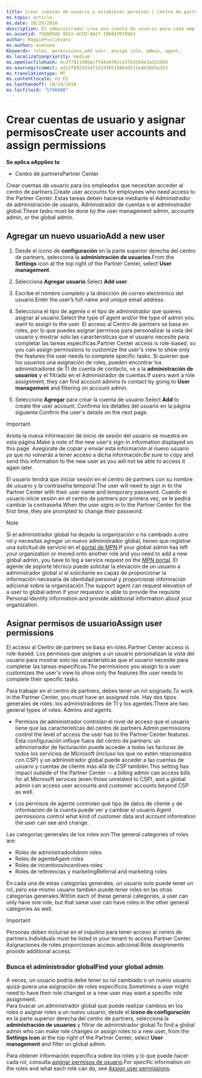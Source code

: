 ```yaml
---
title: Crear cuentas de usuario y establecer permisos | Centro de partners
ms.topic: article
ms.date: 10/29/2018
description: El administrador crea una cuenta de usuario para cada empleado del partner que necesite acceder al Centro de partners.
ms.assetid: 75D805AE-9922-4CFD-9427-196047D70963
author: MaggiePucciEvans
ms.author: evansma
Keywords: roles, permissions,add user, assign role, admin, agent,
ms.localizationpriority: medium
ms.openlocfilehash: dcdf7d11d90acffd4a9302ce37bd56de3a242d60
ms.sourcegitcommit: ed22f6825d3af1d19385198b4d511e4b39d5e353
ms.translationtype: MT
ms.contentlocale: es-ES
ms.lasthandoff: 10/29/2018
ms.locfileid: "5796608"
---
```

# <a name="create-user-accounts-and-assign-permissions"></a><span data-ttu-id="dbb9b-103">Crear cuentas de usuario y asignar permisos</span><span class="sxs-lookup"><span data-stu-id="dbb9b-103">Create user accounts and assign permissions</span></span>

**<span data-ttu-id="dbb9b-104">Se aplica a</span><span class="sxs-lookup"><span data-stu-id="dbb9b-104">Applies to</span></span>**

-  <span data-ttu-id="dbb9b-105">Centro de partners</span><span class="sxs-lookup"><span data-stu-id="dbb9b-105">Partner Center</span></span>

<span data-ttu-id="dbb9b-106">Crear cuentas de usuario para los empleados que necesitan acceder al centro de partners.</span><span class="sxs-lookup"><span data-stu-id="dbb9b-106">Create user accounts for employees who need access to the Partner Center.</span></span> <span data-ttu-id="dbb9b-107">Estas tareas deben hacerse mediante el Administrador de administración de usuario, Administrador de cuentas o el administrador global.</span><span class="sxs-lookup"><span data-stu-id="dbb9b-107">These tasks must be done by the user management admin, accounts admin, or the global admin.</span></span> 


## <a name="add-a-new-user"></a><span data-ttu-id="dbb9b-108">Agregar un nuevo usuario</span><span class="sxs-lookup"><span data-stu-id="dbb9b-108">Add a new user</span></span>

1. <span data-ttu-id="dbb9b-109">Desde el icono de **configuración** en la parte superior derecha del centro de partners, selecciona la **administración de usuarios**.</span><span class="sxs-lookup"><span data-stu-id="dbb9b-109">From the **Settings** icon at the top right of the Partner Center, select **User management**.</span></span>

2.  <span data-ttu-id="dbb9b-110">Selecciona **Agregar usuario**.</span><span class="sxs-lookup"><span data-stu-id="dbb9b-110">Select **Add user**.</span></span>

3.  <span data-ttu-id="dbb9b-111">Escribe el nombre completo y la dirección de correo electrónico del usuario.</span><span class="sxs-lookup"><span data-stu-id="dbb9b-111">Enter the user’s full name and unique email address.</span></span>

4.  <span data-ttu-id="dbb9b-112">Selecciona el tipo de agente o el tipo de administrador que quieres asignar al usuario.</span><span class="sxs-lookup"><span data-stu-id="dbb9b-112">Select the type of agent and/or the type of admin you want to assign to the user.</span></span> <span data-ttu-id="dbb9b-113">El acceso al Centro de partners se basa en roles, por lo que puedes asignar permisos para personalizar la vista del usuario y mostrar solo las características que el usuario necesite para completar las tareas específicas.</span><span class="sxs-lookup"><span data-stu-id="dbb9b-113">Partner Center access is role-based, so you can assign permissions to customize the user's view to show only the features the user needs to complete specific tasks.</span></span>  <span data-ttu-id="dbb9b-114">Si quieren que los usuarios una asignación de roles, pueden encontrar los administradores de TI de cuenta de contacto, ve a la **administración de usuarios** y el filtrado en el Administrador de cuentas.</span><span class="sxs-lookup"><span data-stu-id="dbb9b-114">If users want a role assignment, they can find account admins to contact by going to **User management** and filtering on account admin.</span></span>

5.  <span data-ttu-id="dbb9b-115">Selecciona **Agregar** para crear la cuenta de usuario.</span><span class="sxs-lookup"><span data-stu-id="dbb9b-115">Select **Add** to create the user account.</span></span> <span data-ttu-id="dbb9b-116">Confirma los detalles del usuario en la página siguiente.</span><span class="sxs-lookup"><span data-stu-id="dbb9b-116">Confirm the user's details on the next page.</span></span>

> [!IMPORTANT]  
> <span data-ttu-id="dbb9b-117">Anota la nueva información de inicio de sesión del usuario se muestra en esta página.</span><span class="sxs-lookup"><span data-stu-id="dbb9b-117">Make a note of the new user's sign-in information displayed on this page.</span></span> <span data-ttu-id="dbb9b-118">Asegúrate de copiar y enviar esta información al nuevo usuario ya que no volverás a tener acceso a dicha información.</span><span class="sxs-lookup"><span data-stu-id="dbb9b-118">Be sure to copy and send this information to the new user as you will not be able to access it again later.</span></span> 

<span data-ttu-id="dbb9b-119">El usuario tendrá que iniciar sesión en el centro de partners con su nombre de usuario y la contraseña temporal.</span><span class="sxs-lookup"><span data-stu-id="dbb9b-119">The user will need to sign in to the Partner Center with their user name and temporary password.</span></span> <span data-ttu-id="dbb9b-120">Cuando el usuario inicie sesión en el centro de partners por primera vez, se le pedirá cambiar la contraseña.</span><span class="sxs-lookup"><span data-stu-id="dbb9b-120">When the user signs in to the Partner Center for the first time, they are prompted to change their password.</span></span> 

> [!NOTE]  
>  <span data-ttu-id="dbb9b-121">Si el administrador global ha dejado la organización o ha cambiado a otro rol y necesitas agregar un nuevo administrador global, tienes que registrar una solicitud de servicio en el [portal de MPN](https://partner.microsoft.com/support).</span><span class="sxs-lookup"><span data-stu-id="dbb9b-121">If your global admin has left your organization or moved onto another role and you need to add a new global admin, you have to log a service request on the [MPN portal](https://partner.microsoft.com/support).</span></span> <span data-ttu-id="dbb9b-122">El agente de soporte técnico puede solicitar la elevación de un usuario a administrador global si el solicitante es capaz de proporcionar la información necesaria de identidad personal y proporcionar información adicional sobre la organización.</span><span class="sxs-lookup"><span data-stu-id="dbb9b-122">The support agent can request elevation of a user to global admin if your requestor is able to provide the requisite Personal identity information and provide additional information about your organization.</span></span>

## <a name="assign-user-permissions"></a><span data-ttu-id="dbb9b-123">Asignar permisos de usuario</span><span class="sxs-lookup"><span data-stu-id="dbb9b-123">Assign user permissions</span></span>

<span data-ttu-id="dbb9b-124">El acceso al Centro de partners se basa en roles.</span><span class="sxs-lookup"><span data-stu-id="dbb9b-124">Partner Center access is role-based.</span></span> <span data-ttu-id="dbb9b-125">Los permisos que asignes a un usuario personalizan la vista del usuario para mostrar solo las características que el usuario necesite para completar las tareas específicas.</span><span class="sxs-lookup"><span data-stu-id="dbb9b-125">The permissions you assign to a user customizes the user's view to show only the features the user needs to complete their specific tasks.</span></span> 

<span data-ttu-id="dbb9b-126">Para trabajar en el centro de partners, debes tener un rol asignado.</span><span class="sxs-lookup"><span data-stu-id="dbb9b-126">To work in the Partner Center, you must have an assigned role.</span></span>  <span data-ttu-id="dbb9b-127">Hay dos tipos generales de roles: los administradores de TI y los agentes.</span><span class="sxs-lookup"><span data-stu-id="dbb9b-127">There are two general types of roles: Admins and agents.</span></span>

- <span data-ttu-id="dbb9b-128">Permisos de administrador controlan el nivel de acceso que el usuario tiene que las características del centro de partners.</span><span class="sxs-lookup"><span data-stu-id="dbb9b-128">Admin permissions control the level of access the user has to the Partner Center features.</span></span> <span data-ttu-id="dbb9b-129">Esta configuración influye fuera del centro de partners: un administrador de facturación puede acceder a todas las facturas de todos los servicios de Microsoft (incluso los que no estén relacionados con CSP) y un administrador global puede acceder a las cuentas de usuario y cuentas de cliente más allá de CSP también.</span><span class="sxs-lookup"><span data-stu-id="dbb9b-129">This setting has impact outside of the Partner Center -- a billing admin can access bills for all Microsoft services (even those unrelated to CSP), and a global admin can access user accounts and customer accounts beyond CSP as well.</span></span>

- <span data-ttu-id="dbb9b-130">Los permisos de agente controlan qué tipo de datos de cliente y de información de la cuenta puede ver y cambiar el usuario.</span><span class="sxs-lookup"><span data-stu-id="dbb9b-130">Agent permissions control what kind of customer data and account information the user can see and change.</span></span>
    
<span data-ttu-id="dbb9b-131">Las categorías generales de los roles son:</span><span class="sxs-lookup"><span data-stu-id="dbb9b-131">The general categories of roles are:</span></span> 
- <span data-ttu-id="dbb9b-132">Roles de administrador</span><span class="sxs-lookup"><span data-stu-id="dbb9b-132">Admin roles</span></span>
- <span data-ttu-id="dbb9b-133">Roles de agente</span><span class="sxs-lookup"><span data-stu-id="dbb9b-133">Agent roles</span></span>
- <span data-ttu-id="dbb9b-134">Roles de incentivos</span><span class="sxs-lookup"><span data-stu-id="dbb9b-134">Incentives roles</span></span>
- <span data-ttu-id="dbb9b-135">Roles de referencias y marketing</span><span class="sxs-lookup"><span data-stu-id="dbb9b-135">Referral and marketing roles</span></span>


<span data-ttu-id="dbb9b-136">En cada una de estas categorías generales, un usuario solo puede tener un rol, pero ese mismo usuario también puede tener roles en las otras categorías generales.</span><span class="sxs-lookup"><span data-stu-id="dbb9b-136">Within each of these general categories, a user can only have one role, but that same user can have roles in the other general categories as well.</span></span> 

>[!Important]
><span data-ttu-id="dbb9b-137">Personas deben incluirse en el inquilino para tener acceso al centro de partners.</span><span class="sxs-lookup"><span data-stu-id="dbb9b-137">Individuals must be listed in your tenant to access Partner Center.</span></span> <span data-ttu-id="dbb9b-138">Asignaciones de roles proporcionan acceso adicional.</span><span class="sxs-lookup"><span data-stu-id="dbb9b-138">Role assignments provide additional access.</span></span>


### <a name="find-your-global-admin"></a><span data-ttu-id="dbb9b-139">Busca el administrador global</span><span class="sxs-lookup"><span data-stu-id="dbb9b-139">Find your global admin</span></span>

<span data-ttu-id="dbb9b-140">A veces, un usuario podría debe tener su rol cambiado o un nuevo usuario quizá quiera una asignación de roles específicos.</span><span class="sxs-lookup"><span data-stu-id="dbb9b-140">Sometimes a user might need to have their role changed or a new user may want a specific role assignment.</span></span>  
<span data-ttu-id="dbb9b-141">Para buscar un administrador global que puede realizar cambios en los roles o asignar roles a un nuevo usuario, desde el **icono de configuración** en la parte superior derecha del centro de partners, selecciona la **administración de usuarios** y filtrar de administrador global.</span><span class="sxs-lookup"><span data-stu-id="dbb9b-141">To find a global admin who can make role changes or assign roles to a new user, from the **Settings icon** at the top right of the Partner Center, select **User management** and filter on global admin.</span></span> 

<span data-ttu-id="dbb9b-142">Para obtener información específica sobre los roles y lo que puede hacer cada rol, consulta [asignar permisos de usuario](permissions-overview.md).</span><span class="sxs-lookup"><span data-stu-id="dbb9b-142">For specific information on the roles and what each role can do, see [Assign user permissions](permissions-overview.md).</span></span>





